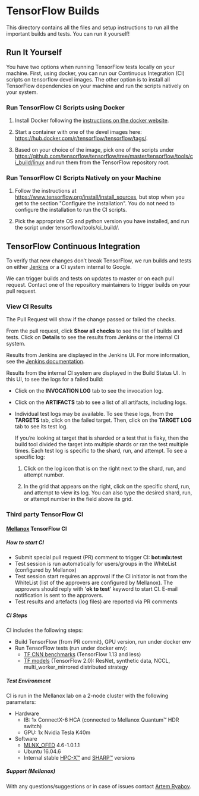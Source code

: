 # TensorFlow Builds

This directory contains all the files and setup instructions to run all the
important builds and tests. You can run it yourself!

## Run It Yourself

You have two options when running TensorFlow tests locally on your
machine. First, using docker, you can run our Continuous Integration
(CI) scripts on tensorflow devel images. The other option is to install
all TensorFlow dependencies on your machine and run the scripts
natively on your system.

### Run TensorFlow CI Scripts using Docker

1.  Install Docker following the [instructions on the docker website](https://docs.docker.com/engine/installation/).

2.  Start a container with one of the devel images here:
    https://hub.docker.com/r/tensorflow/tensorflow/tags/.

3.  Based on your choice of the image, pick one of the scripts under
    https://github.com/tensorflow/tensorflow/tree/master/tensorflow/tools/ci_build/linux
    and run them from the TensorFlow repository root.

### Run TensorFlow CI Scripts Natively on your Machine

1.  Follow the instructions at https://www.tensorflow.org/install/install_sources,
    but stop when you get to the section "Configure the installation". You do not
    need to configure the installation to run the CI scripts.

2.  Pick the appropriate OS and python version you have installed,
    and run the script under tensorflow/tools/ci_build/<OS>.

## TensorFlow Continuous Integration

To verify that new changes don’t break TensorFlow, we run builds and
tests on either [Jenkins](https://jenkins-ci.org/) or a CI system
internal to Google.

We can trigger builds and tests on updates to master or on each pull
request. Contact one of the repository maintainers to trigger builds
on your pull request.

### View CI Results

The Pull Request will show if the change passed or failed the checks.

From the pull request, click **Show all checks** to see the list of builds
and tests. Click on **Details** to see the results from Jenkins or the internal
CI system.

Results from Jenkins are displayed in the Jenkins UI. For more information,
see the [Jenkins documentation](https://jenkins.io/doc/).

Results from the internal CI system are displayed in the Build Status UI. In
this UI, to see the logs for a failed build:

*   Click on the **INVOCATION LOG** tab to see the invocation log.

*   Click on the **ARTIFACTS** tab to see a list of all artifacts, including logs.

*   Individual test logs may be available. To see these logs, from the **TARGETS**
    tab, click on the failed target. Then, click on the **TARGET LOG** tab to see
    its test log.

    If you’re looking at target that is sharded or a test that is flaky, then
    the build tool divided the target into multiple shards or ran the test
    multiple times. Each test log is specific to the shard, run, and attempt.
    To see a specific log:

    1.  Click on the log icon that is on the right next to the shard, run,
        and attempt number.

    2.  In the grid that appears on the right, click on the specific shard,
        run, and attempt to view its log. You can also type the desired shard,
        run, or attempt number in the field above its grid.

### Third party TensorFlow CI

#### [Mellanox](https://www.mellanox.com/) TensorFlow CI

##### How to start CI
* Submit special pull request (PR) comment to trigger CI: **bot:mlx:test**
* Test session is run automatically for users/groups in the WhiteList (configured by Mellanox)
* Test session start requires an approval if the CI initiator is not from the WhiteList (list of the approvers are configured by Mellanox).
The approvers should reply with '**ok to test**' keyword to start CI.
E-mail notification is sent to the approvers.
* Test results and artefacts (log files) are reported via PR comments

##### CI Steps
CI includes the following steps:
* Build TensorFlow (from PR commit), GPU version, run under docker env
* Run TensorFlow tests (run under docker env):
  * [TF CNN benchmarks](https://github.com/tensorflow/benchmarks/blob/master/scripts/tf_cnn_benchmarks/tf_cnn_benchmarks.py) (TensorFlow 1.13 and less)
  * [TF models](https://github.com/tensorflow/models/tree/master/official/r1/resnet) (TensorFlow 2.0): ResNet, synthetic data, NCCL, multi_worker_mirrored distributed strategy

##### Test Environment
CI is run in the Mellanox lab on a 2-node cluster with the following parameters:
* Hardware
  * IB: 1x ConnectX-6 HCA (connected to Mellanox Quantum™ HDR switch)
  * GPU: 1x Nvidia Tesla K40m
* Software
  * [MLNX_OFED](https://www.mellanox.com/page/products_dyn?product_family=26) 4.6-1.0.1.1
  * Ubuntu 16.04.6
  * Internal stable [HPC-X™](https://www.mellanox.com/page/hpcx_overview) and [SHARP™](https://www.mellanox.com/page/products_dyn?product_family=261&mtag=sharp) versions

##### Support (Mellanox)
With any questions/suggestions or in case of issues contact [Artem Ryabov](mailto:artemry@mellanox.com).
